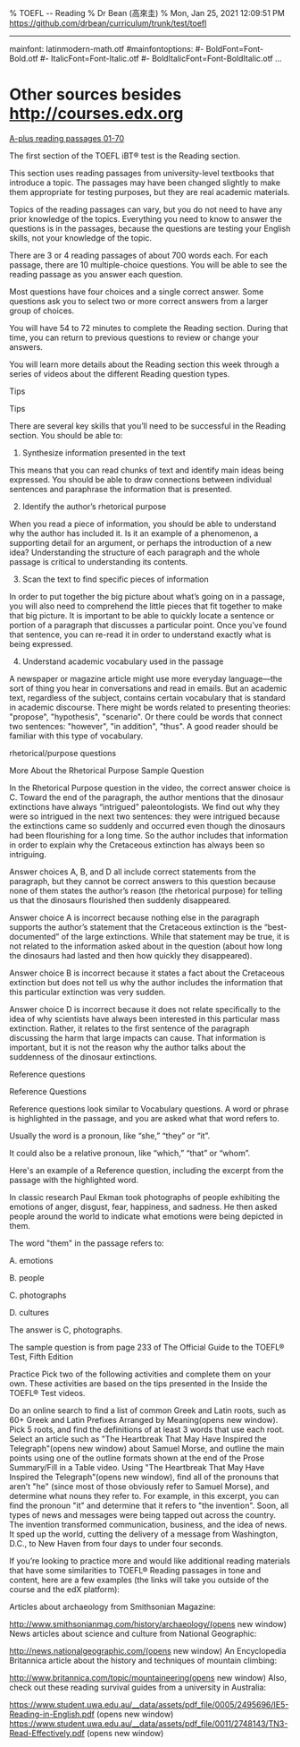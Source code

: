 % TOEFL -- Reading
% Dr Bean (高來圭)
% Mon, Jan 25, 2021 12:09:51 PM https://github.com/drbean/curriculum/trunk/test/toefl

---
mainfont: latinmodern-math.otf
#mainfontoptions: 
#- BoldFont=Font-Bold.otf
#- ItalicFont=Font-Italic.otf
#- BoldItalicFont=Font-BoldItalic.otf
...

# Other sources besides http://courses.edx.org

[A-plus reading passages 01-70](http://aplus163.com/training/reads/tpoid/1/)



The first section of the TOEFL iBT®  test is the Reading section.

This section uses reading passages from university-level textbooks that introduce a topic. The passages may have been changed slightly to make them appropriate for testing purposes, but they are real academic materials.

Topics of the reading passages can vary, but you do not need to have any prior knowledge of the topics. Everything you need to know to answer the questions is in the passages, because the questions are testing your English skills, not your knowledge of the topic.

There are 3 or 4 reading passages of about 700 words each. For each passage, there are 10 multiple-choice questions. You will be able to see the reading passage as you answer each question.

Most questions have four choices and a single correct answer. Some questions ask you to select two or more correct answers from a larger group of choices.

You will have 54 to 72 minutes to complete the Reading section. During that time, you can return to previous questions to review or change your answers.

You will learn more details about the Reading section this week through a series of videos about the different Reading question types.

Tips

Tips

There are several key skills that you’ll need to be successful in the Reading section. You should be able to: 

1.  Synthesize information presented in the text 

This means that you can read chunks of text and identify main ideas being expressed. You should be able to draw connections between individual sentences and paraphrase the information that is presented.

2.  Identify the author’s rhetorical purpose

When you read a piece of information, you should be able to understand why the author has included it. Is it an example of a phenomenon, a supporting detail for an argument, or perhaps the introduction of a new idea? Understanding the structure of each paragraph and the whole passage is critical to understanding its contents. 

3.  Scan the text to find specific pieces of information

In order to put together the big picture about what’s going on in a passage, you will also need to comprehend the little pieces that fit together to make that big picture. It is important to be able to quickly locate a sentence or portion of a paragraph that discusses a particular point. Once you’ve found that sentence, you can re-read it in order to understand exactly what is being expressed.

4.  Understand academic vocabulary used in the passage

A newspaper or magazine article might use more everyday language—the sort of thing you hear in conversations and read in emails. But an academic text, regardless of the subject, contains certain vocabulary that is standard in academic discourse. There might be words related to presenting theories: "propose", "hypothesis", "scenario". Or there could be words that connect two sentences: "however", "in addition", "thus". A good reader should be familiar with this type of vocabulary.

rhetorical/purpose questions

More About the Rhetorical Purpose Sample Question


In the Rhetorical Purpose question in the video, the correct answer choice is C. Toward the end of the paragraph, the author mentions that the dinosaur extinctions have always “intrigued” paleontologists. We find out why they were so intrigued in the next two sentences: they were intrigued because the extinctions came so suddenly and occurred even though the dinosaurs had been flourishing for a long time. So the author includes that information in order to explain why the Cretaceous extinction has always been so intriguing.

Answer choices A, B, and D all include correct statements from the paragraph, but they cannot be correct answers to this question because none of them states the author’s reason (the rhetorical purpose) for telling us that the dinosaurs flourished then suddenly disappeared.

Answer choice A is incorrect because nothing else in the paragraph supports the author’s statement that the Cretaceous extinction is the “best-documented” of the large extinctions. While that statement may be true, it is not related to the information asked about in the question (about how long the dinosaurs had lasted and then how quickly they disappeared).

Answer choice B is incorrect because it states a fact about the Cretaceous extinction but does not tell us why the author includes the information that this particular extinction was very sudden.

Answer choice D is incorrect because it does not relate specifically to the idea of why scientists have always been interested in this particular mass extinction. Rather, it relates to the first sentence of the paragraph discussing the harm that large impacts can cause. That information is important, but it is not the reason why the author talks about the suddenness of the dinosaur extinctions.

Reference questions

Reference Questions


Reference questions look similar to Vocabulary questions. A word or phrase is highlighted in the passage, and you are asked what that word refers to.

Usually the word is a pronoun, like “she,” “they” or “it”.

It could also be a relative pronoun, like “which,” “that” or “whom”.

Here's an example of a Reference question, including the excerpt from the passage with the highlighted word.

In classic research Paul Ekman took photographs of people exhibiting the emotions of anger, disgust, fear, happiness, and sadness. He then asked people around the world to indicate what emotions were being depicted in them.


The word "them" in the passage refers to:

A.   emotions

B.    people

C.   photographs

D.   cultures

The answer is C, photographs.


The sample question is from page 233 of The Official Guide to the TOEFL® Test, Fifth Edition



Practice
Pick two of the following activities and complete them on your own. These activities are based on the tips presented in the Inside the TOEFL® Test videos.

Do an online search to find a list of common Greek and Latin roots, such as 60+ Greek and Latin Prefixes Arranged by Meaning(opens new window). Pick 5 roots, and find the definitions of at least 3 words that use each root.
Select an article such as "The Heartbreak That May Have Inspired the Telegraph"(opens new window) about Samuel Morse, and outline the main points using one of the outline formats shown at the end of the Prose Summary/Fill in a Table video.
Using "The Heartbreak That May Have Inspired the Telegraph"(opens new window), find all of the pronouns that aren’t "he" (since most of those obviously refer to Samuel Morse), and determine what nouns they refer to. For example, in this excerpt, you can find the pronoun "it" and determine that it refers to "the invention".
Soon, all types of news and messages were being tapped out across the country. The invention transformed communication, business, and the idea of news. It sped up the world, cutting the delivery of a message from Washington, D.C., to New Haven from four days to under four seconds.

If you’re looking to practice more and would like additional reading materials that have some similarities to TOEFL® Reading passages in tone and content, here are a few examples (the links will take you outside of the course and the edX platform): 

Articles about archaeology from Smithsonian Magazine:

http://www.smithsonianmag.com/history/archaeology/(opens new window)
News articles about science and culture from National Geographic:

http://news.nationalgeographic.com/(opens new window)
An Encyclopedia Britannica article about the history and techniques of mountain climbing:

http://www.britannica.com/topic/mountaineering(opens new window)
Also, check out these reading survival guides from a university in Australia:

https://www.student.uwa.edu.au/__data/assets/pdf_file/0005/2495696/IE5-Reading-in-English.pdf
(opens new window)
https://www.student.uwa.edu.au/__data/assets/pdf_file/0011/2748143/TN3-Read-Effectively.pdf
(opens new window)
